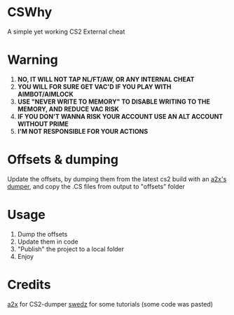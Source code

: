 # CSWhy
A simple yet working CS2 External cheat

# Warning 
1. **NO, IT WILL NOT TAP NL/FT/AW, OR ANY INTERNAL CHEAT**
2. **YOU WILL FOR SURE GET VAC'D IF YOU PLAY WITH AIMBOT/AIMLOCK**
3. **USE "NEVER WRITE TO MEMORY" TO DISABLE WRITING TO THE MEMORY, AND REDUCE VAC RISK**
4. **IF YOU DON'T WANNA RISK YOUR ACCOUNT USE AN ALT ACCOUNT WITHOUT PRIME**
5. **I'M NOT RESPONSIBLE FOR YOUR ACTIONS**

# Offsets & dumping
Update the offsets, by dumping them from the latest cs2 build with an [a2x's dumper](https://github.com/a2x/cs2-dumper), and copy the .CS files from output to "offsets" folder

# Usage
1. Dump the offsets
2. Update them in code
3. "Publish" the project to a local folder
4. Enjoy

# Credits
[a2x](https://github.com/a2x/cs2-dumper) for CS2-dumper
[swedz](https://www.youtube.com/@SwedishTwat) for some tutorials (some code was pasted)
